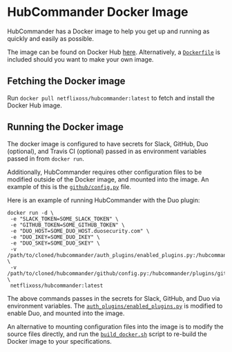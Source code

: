 HubCommander Docker Image
====================

HubCommander has a Docker image to help you get up and running as quickly and easily as possible.

The image can be found on Docker Hub [here](https://hub.docker.com/r/netflixoss/hubcommander/). Alternatively,
a [`Dockerfile`](https://github.com/Netflix/hubcommander/blob/master/Dockerfile) is included should you want to make your own image.

## Fetching the Docker image

Run `docker pull netflixoss/hubcommander:latest` to fetch and install the Docker Hub image.

## Running the Docker image

The docker image is configured to have secrets for Slack, GitHub, Duo (optional), and Travis CI (optional) passed in
as environment variables passed in from `docker run`.

Additionally, HubCommander requires other configuration files to be modified outside of the Docker image, and mounted
into the image.  An example of this is the [`github/config.py`](https://github.com/Netflix/hubcommander/blob/master/github/config.py) file.

Here is an example of running HubCommander with the Duo plugin:
```
docker run -d \
 -e "SLACK_TOKEN=SOME_SLACK_TOKEN" \
 -e "GITHUB_TOKEN=SOME_GITHUB_TOKEN" \
 -e "DUO_HOST=SOME_DUO_HOST.duosecurity.com" \
 -e "DUO_IKEY=SOME_DUO_IKEY" \
 -e "DUO_SKEY=SOME_DUO_SKEY" \
 -v /path/to/cloned/hubcommander/auth_plugins/enabled_plugins.py:/hubcommander/plugins/auth_plugins/enabled_plugins.py \
 -v /path/to/cloned/hubcommander/github/config.py:/hubcommander/plugins/github/config.py \
 netflixoss/hubcommander:latest
```

The above commands passes in the secrets for Slack, GitHub, and Duo via environment variables. The 
[`auth_plugins/enabled_plugins.py`](https://github.com/Netflix/hubcommander/blob/master/auth_plugins/enabled_plugins.py)
is modified to enable Duo, and mounted into the image.

An alternative to mounting configuration files into the image is to modify the source files directly, and run the 
[`build_docker.sh`](https://github.com/Netflix/hubcommander/blob/master/build_docker.sh) script to re-build the Docker
image to your specifications.
